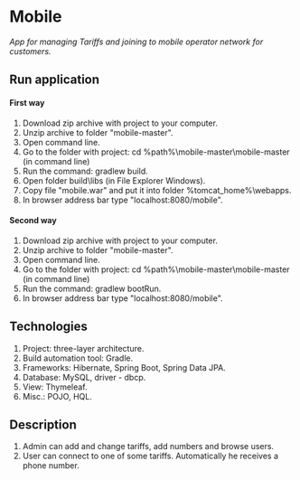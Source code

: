 # Mobile

*App for managing Tariffs and joining to mobile operator network for customers.*

## Run application
#### First way
1. Download zip archive with project to your computer.
2. Unzip archive to folder "mobile-master".
3. Open command line.
4. Go to the folder with project: cd %path%\mobile-master\mobile-master (in command line)
5. Run the command: gradlew build.
6. Open folder build\libs (in File Explorer Windows).
7. Copy file "mobile.war" and put it into folder %tomcat_home%\webapps.
8. In browser address bar type "localhost:8080/mobile".
#### Second way
1. Download zip archive with project to your computer.
2. Unzip archive to folder "mobile-master".
3. Open command line.
4. Go to the folder with project: cd %path%\mobile-master\mobile-master (in command line)
5. Run the command: gradlew bootRun.
6. In browser address bar type "localhost:8080/mobile".

## Technologies
1. Project: three-layer architecture.
2. Build automation tool: Gradle.
3. Frameworks: Hibernate, Spring Boot, Spring Data JPA.
4. Database: MySQL, driver - dbcp.
5. View: Thymeleaf.
6. Misc.: POJO, HQL.

## Description
1. Admin can add and change tariffs, add numbers and browse users.
2. User can connect to one of some tariffs. Automatically he receives a phone number.